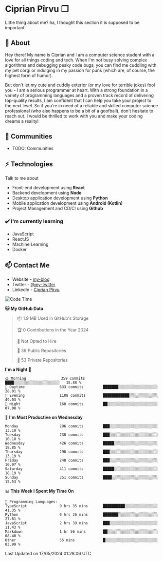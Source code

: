 # Ciprian Pîrvu ❐

Little thing about me? ha, I thought this section it is supposed to be important.

## 🧐 About

Hey there! My name is Ciprian and I am a computer science student with a love for all things coding and tech. When I'm not busy solving complex algorithms and debugging pesky code bugs, you can find me cuddling with my pet corgi or indulging in my passion for puns (which are, of course, the highest form of humor).

But don't let my cute and cuddly exterior (or my love for terrible jokes) fool you - I am a serious programmer at heart. With a strong foundation in a variety of programming languages and a proven track record of delivering top-quality results, I am confident that I can help you take your project to the next level. So if you're in need of a reliable and skilled computer science professional (who also happens to be a bit of a goofball), don't hesitate to reach out. I would be thrilled to work with you and make your coding dreams a reality!

## 👯 Communities

-   TODO: Communities

## ⚡ Technologies

Talk to me about

-   Front-end development using **React**
-   Backend development using **Node**
-   Desktop application development using **Python**
-   Mobile application development using **Android (Kotlin)**
-   Project Management and CD/CI using **Github**

### ✔️ I'm currently learning

-   JavaScript
-   ReactJS
-   Machine Learning
-   Docker

## 📫 Contact Me

-   Website - [my-blog]()
-   Twitter - [@my-twitter]()
-   LinkedIn - [Ciprian Pîrvu](https://www.linkedin.com/in/p%C3%AErvu-ciprian-cristian-4415991b1/)

<!--START_SECTION:waka-->
![Code Time](http://img.shields.io/badge/Code%20Time-2%2C055%20hrs%2057%20mins-blue)

**🐱 My GitHub Data** 

> 📦 1.9 MB Used in GitHub's Storage 
 > 
> 🏆 0 Contributions in the Year 2024
 > 
> 🚫 Not Opted to Hire
 > 
> 📜 39 Public Repositories 
 > 
> 🔑 53 Private Repositories 
 > 
**I'm a Night 🦉** 

```text
🌞 Morning                359 commits         ████░░░░░░░░░░░░░░░░░░░░░   15.88 % 
🌆 Daytime                633 commits         ███████░░░░░░░░░░░░░░░░░░   28.01 % 
🌃 Evening                1108 commits        ████████████░░░░░░░░░░░░░   49.03 % 
🌙 Night                  160 commits         ██░░░░░░░░░░░░░░░░░░░░░░░   07.08 % 
```
📅 **I'm Most Productive on Wednesday** 

```text
Monday                   296 commits         ███░░░░░░░░░░░░░░░░░░░░░░   13.10 % 
Tuesday                  230 commits         ███░░░░░░░░░░░░░░░░░░░░░░   10.18 % 
Wednesday                426 commits         █████░░░░░░░░░░░░░░░░░░░░   18.85 % 
Thursday                 298 commits         ███░░░░░░░░░░░░░░░░░░░░░░   13.19 % 
Friday                   248 commits         ███░░░░░░░░░░░░░░░░░░░░░░   10.97 % 
Saturday                 411 commits         █████░░░░░░░░░░░░░░░░░░░░   18.19 % 
Sunday                   351 commits         ████░░░░░░░░░░░░░░░░░░░░░   15.53 % 
```


📊 **This Week I Spent My Time On** 

```text
💬 Programming Languages: 
TypeScript               9 hrs 35 mins       ██████████░░░░░░░░░░░░░░░   41.35 % 
Python                   6 hrs 26 mins       ███████░░░░░░░░░░░░░░░░░░   27.81 % 
JavaScript               2 hrs 39 mins       ███░░░░░░░░░░░░░░░░░░░░░░   11.43 % 
Markdown                 1 hr 56 mins        ██░░░░░░░░░░░░░░░░░░░░░░░   08.40 % 
Other                    55 mins             █░░░░░░░░░░░░░░░░░░░░░░░░   03.99 % 
```


 Last Updated on 17/05/2024 01:28:06 UTC
<!--END_SECTION:waka-->
